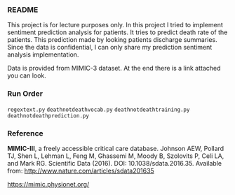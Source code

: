 ### README
This project is for lecture purposes only. In this project I tried to implement sentiment prediction analysis for patients. It tries to predict death rate of the patients. This prediction made by looking patients discharge summaries. Since the data is confidential, I can only share my prediction sentiment analysis implementation.

Data is provided from MIMIC-3 dataset. At the end there is a link attached you can look.

### Run Order
<code>regextext.py</code>
<code>deathnotdeathvocab.py</code>
<code>deathnotdeathtraining.py</code>
<code>deathnotdeathprediction.py</code>

### Reference

**MIMIC-III**, a freely accessible critical care database. Johnson AEW, Pollard TJ, Shen L, Lehman L, Feng M, Ghassemi M, Moody B, Szolovits P, Celi LA, and Mark RG. Scientific Data (2016). DOI: 10.1038/sdata.2016.35. Available from: http://www.nature.com/articles/sdata201635

https://mimic.physionet.org/
